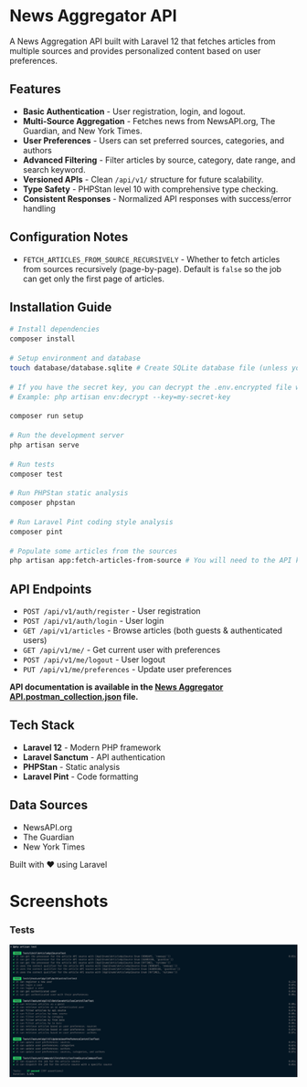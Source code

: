 # News Aggregator API

A News Aggregation API built with Laravel 12 that fetches articles from multiple sources and provides personalized content based on user preferences.

## Features

- **Basic Authentication** - User registration, login, and logout.
- **Multi-Source Aggregation** - Fetches news from NewsAPI.org, The Guardian, and New York Times.
- **User Preferences** - Users can set preferred sources, categories, and authors
- **Advanced Filtering** - Filter articles by source, category, date range, and search keyword.
- **Versioned APIs** - Clean `/api/v1/` structure for future scalability.
- **Type Safety** - PHPStan level 10 with comprehensive type checking.
- **Consistent Responses** - Normalized API responses with success/error handling

## Configuration Notes

- `FETCH_ARTICLES_FROM_SOURCE_RECURSIVELY` - Whether to fetch articles from sources recursively (page-by-page). Default is `false` so the job can get only the first page of articles.

## Installation Guide

```bash
# Install dependencies
composer install

# Setup environment and database
touch database/database.sqlite # Create SQLite database file (unless you want to use a different database, in which case you need to update the .env file)

# If you have the secret key, you can decrypt the .env.encrypted file which contains the ArticleSource API keys.
# Example: php artisan env:decrypt --key=my-secret-key

composer run setup

# Run the development server
php artisan serve

# Run tests
composer test

# Run PHPStan static analysis
composer phpstan

# Run Laravel Pint coding style analysis
composer pint

# Populate some articles from the sources
php artisan app:fetch-articles-from-source # You will need to the API keys for this to work.
```

## API Endpoints

- `POST /api/v1/auth/register` - User registration
- `POST /api/v1/auth/login` - User login
- `GET /api/v1/articles` - Browse articles (both guests & authenticated users)
- `GET /api/v1/me/` - Get current user with preferences
- `POST /api/v1/me/logout` - User logout
- `PUT /api/v1/me/preferences` - Update user preferences

**API documentation is available in the [News Aggregator API.postman_collection.json](docs/News%20Aggregator%20API.postman_collection.json) file.**

## Tech Stack

- **Laravel 12** - Modern PHP framework
- **Laravel Sanctum** - API authentication
- **PHPStan** - Static analysis
- **Laravel Pint** - Code formatting

## Data Sources

- NewsAPI.org
- The Guardian
- New York Times

Built with ❤️ using Laravel

# Screenshots

### Tests

![1761499303209](docs/image/README/1761499303209.png)
